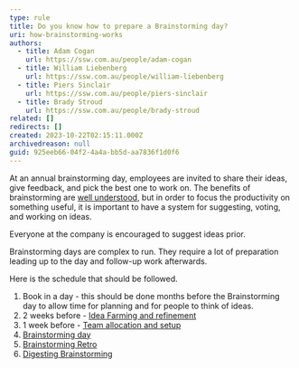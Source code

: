 ```yaml
---
type: rule
title: Do you know how to prepare a Brainstorming day?
uri: how-brainstorming-works
authors:
  - title: Adam Cogan
    url: https://ssw.com.au/people/adam-cogan
  - title: William Liebenberg
    url: https://ssw.com.au/people/william-liebenberg
  - title: Piers Sinclair
    url: https://ssw.com.au/people/piers-sinclair
  - title: Brady Stroud
    url: https://ssw.com.au/people/brady-stroud
related: []
redirects: []
created: 2023-10-22T02:15:11.000Z
archivedreason: null
guid: 925eeb66-04f2-4a4a-bb5d-aa7836f1d0f6
---
```


At an annual brainstorming day, employees are invited to share their ideas, give feedback, and pick the best one to work on. The benefits of brainstorming are
[well understood](https://raybourn.com/the-5-benefits-of-brainstorming/), but in order to focus the productivity on something useful, it is important to have a system for suggesting, voting, and working on ideas.

Everyone at the company is encouraged to suggest ideas prior.

Brainstorming days are complex to run. They require a lot of preparation leading up to the day and follow-up work afterwards.

Here is the schedule that should be followed.

1. Book in a day - this should be done months before the Brainstorming day to allow time for planning and for people to think of ideas.
2. 2 weeks before - [Idea Farming and refinement](/brainstorming-idea-farming)
3. 1 week before - [Team allocation and setup](/brainstorming-team-allocation)
4. [Brainstorming day](/brainstorming-agenda)
5. [Brainstorming Retro](/brainstorming-day-retro)
6. [Digesting Brainstorming](/digesting-brainstorming)
